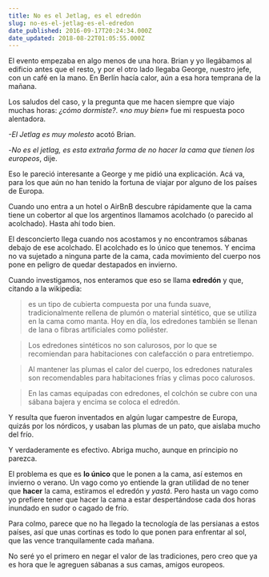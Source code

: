 ```yaml
---
title: No es el Jetlag, es el edredón
slug: no-es-el-jetlag-es-el-edredon
date_published: 2016-09-17T20:24:34.000Z
date_updated: 2018-08-22T01:05:55.000Z
---
```


El evento empezaba en algo menos de una hora. Brian y yo llegábamos al edificio antes que el resto, y por el otro lado llegaba George, nuestro jefe, con un café en la mano. En Berlín hacía calor, aún a esa hora temprana de la mañana.

Los saludos del caso, y la pregunta que me hacen siempre que viajo muchas horas: *¿cómo dormiste?*. «*no muy bien*» fue mi respuesta poco alentadora.

*-El Jetlag es muy molesto* acotó Brian.

-*No es el jetlag, es esta extraña forma de no hacer la cama que tienen los europeos*, dije.

Eso le pareció interesante a George y me pidió una explicación. Acá va, para los que aún no han tenido la fortuna de viajar por alguno de los países de Europa.

Cuando uno entra a un hotel o AirBnB descubre rápidamente que la cama tiene un cobertor al que los argentinos llamamos acolchado (o parecido al acolchado). Hasta ahí todo bien.

El desconcierto llega cuando nos acostamos y no encontramos sábanas debajo de ese acolchado. El acolchado es lo único que tenemos. Y encima no va sujetado a ninguna parte de la cama, cada movimiento del cuerpo nos pone en peligro de quedar destapados en invierno.

Cuando investigamos, nos enteramos que eso se llama **edredón** y que, citando a la wikipedia:

> es un tipo de cubierta compuesta por una funda suave, tradicionalmente rellena de plumón o material sintético, que se utiliza en la cama como manta. Hoy en día, los edredones también se llenan de lana o fibras artificiales como poliéster.

> Los edredones sintéticos no son calurosos, por lo que se recomiendan para habitaciones con calefacción o para entretiempo.

> Al mantener las plumas el calor del cuerpo, los edredones naturales son recomendables para habitaciones frías y climas poco calurosos.

> En las camas equipadas con edredones, el colchón se cubre con una sábana bajera y encima se coloca el edredón.

Y resulta que fueron inventados en algún lugar campestre de Europa, quizás por los nórdicos, y usaban las plumas de un pato, que aislaba mucho del frío.

Y verdaderamente es efectivo. Abriga mucho, aunque en principio no parezca.

El problema es que es **lo único** que le ponen a la cama, así estemos en invierno o verano. Un vago como yo entiende la gran utilidad de no tener que **hacer** la cama, estiramos el edredón y *yastá*. Pero hasta un vago como yo prefiere tener que hacer la cama a estar despertándose cada dos horas inundado en sudor o cagado de frío.

Para colmo, parece que no ha llegado la tecnología de las persianas a estos países, así que unas cortinas es todo lo que ponen para enfrentar al sol, que las vence tranquilamente cada mañana.

No seré yo el primero en negar el valor de las tradiciones, pero creo que ya es hora que le agreguen sábanas a sus camas, amigos europeos.
